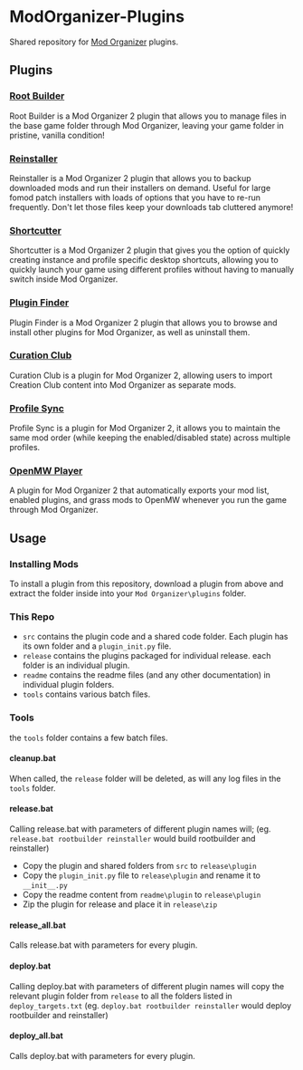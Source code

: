 # ModOrganizer-Plugins
Shared repository for [Mod Organizer](https://github.com/ModOrganizer2/modorganizer) plugins.

## Plugins

### [Root Builder](https://kezyma.github.io/?p=rootbuilder)
Root Builder is a Mod Organizer 2 plugin that allows you to manage files in the base game folder through Mod Organizer, leaving your game folder in pristine, vanilla condition!

### [Reinstaller](https://kezyma.github.io/?p=reinstaller)
Reinstaller is a Mod Organizer 2 plugin that allows you to backup downloaded mods and run their installers on demand. Useful for large fomod patch installers with loads of options that you have to re-run frequently. Don't let those files keep your downloads tab cluttered anymore!

### [Shortcutter](https://kezyma.github.io/?p=shortcutter)
Shortcutter is a Mod Organizer 2 plugin that gives you the option of quickly creating instance and profile specific desktop shortcuts, allowing you to quickly launch your game using different profiles without having to manually switch inside Mod Organizer.

### [Plugin Finder](https://kezyma.github.io/?p=pluginfinder)
Plugin Finder is a Mod Organizer 2 plugin that allows you to browse and install other plugins for Mod Organizer, as well as uninstall them.

### [Curation Club](https://kezyma.github.io/?p=curationclub)
Curation Club is a plugin for Mod Organizer 2, allowing users to import Creation Club content into Mod Organizer as separate mods.

### [Profile Sync](https://kezyma.github.io/?p=profilesync)
Profile Sync is a plugin for Mod Organizer 2, it allows you to maintain the same mod order (while keeping the enabled/disabled state) across multiple profiles.

### [OpenMW Player](https://kezyma.github.io/?p=openmwplayer)
A plugin for Mod Organizer 2 that automatically exports your mod list, enabled plugins, and grass mods to OpenMW whenever you run the game through Mod Organizer. 

## Usage

### Installing Mods
To install a plugin from this repository, download a plugin from above and extract the folder inside into your `Mod Organizer\plugins` folder.

### This Repo
- `src` contains the plugin code and a shared code folder. Each plugin has its own folder and a `plugin_init.py` file.
- `release` contains the plugins packaged for individual release. each folder is an individual plugin.
- `readme` contains the readme files (and any other documentation) in individual plugin folders.
- `tools` contains various batch files.

### Tools
the `tools` folder contains a few batch files.

#### cleanup.bat
When called, the `release` folder will be deleted, as will any log files in the `tools` folder.

#### release.bat
Calling release.bat with parameters of different plugin names will; (eg. `release.bat rootbuilder reinstaller` would build rootbuilder and reinstaller)
- Copy the plugin and shared folders from `src` to `release\plugin`
- Copy the `plugin_init.py` file to `release\plugin` and rename it to `__init__.py`
- Copy the readme content from `readme\plugin` to `release\plugin`
- Zip the plugin for release and place it in `release\zip`

#### release_all.bat
Calls release.bat with parameters for every plugin.

#### deploy.bat
Calling deploy.bat with parameters of different plugin names will copy the relevant plugin folder from `release` to all the folders listed in `deploy_targets.txt`
(eg. `deploy.bat rootbuilder reinstaller` would deploy rootbuilder and reinstaller)

#### deploy_all.bat
Calls deploy.bat with parameters for every plugin.
